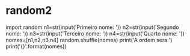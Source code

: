 # random2
import random
n1=str(input('Primeiro nome: '))
n2=str(input('Segundo nome: '))
n3=str(input('Terceiro nome: '))
n4=str(input('Quarto nome: '))
nomes=[n1,n2,n3,n4]
random.shuffle(nomes)
print('A ordem sera:')
print('{}'.format(nomes))
